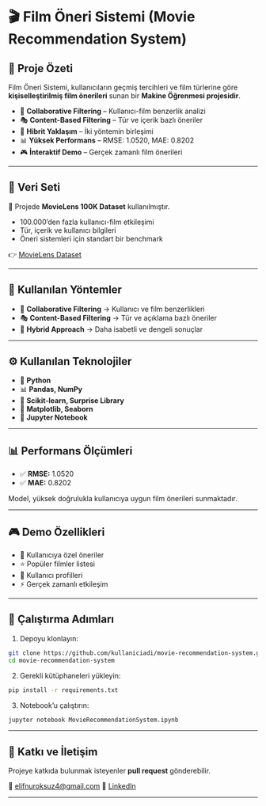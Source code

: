 # 🎬 Film Öneri Sistemi (Movie Recommendation System)

## 🚀 Proje Özeti

Film Öneri Sistemi, kullanıcıların geçmiş tercihleri ve film türlerine göre **kişiselleştirilmiş film önerileri** sunan bir **Makine Öğrenmesi projesidir**.

* 🤝 **Collaborative Filtering** – Kullanıcı-film benzerlik analizi
* 🎭 **Content-Based Filtering** – Tür ve içerik bazlı öneriler
* 🔄 **Hibrit Yaklaşım** – İki yöntemin birleşimi
* 📊 **Yüksek Performans** – RMSE: 1.0520, MAE: 0.8202
* 🎮 **İnteraktif Demo** – Gerçek zamanlı film önerileri

---

## 📂 Veri Seti

📌 Projede **MovieLens 100K Dataset** kullanılmıştır.

* 100.000’den fazla kullanıcı-film etkileşimi
* Tür, içerik ve kullanıcı bilgileri
* Öneri sistemleri için standart bir benchmark

👉 [MovieLens Dataset](https://grouplens.org/datasets/movielens/)

---

## 🧠 Kullanılan Yöntemler

* 🤝 **Collaborative Filtering** → Kullanıcı ve film benzerlikleri
* 🎭 **Content-Based Filtering** → Tür ve açıklama bazlı öneriler
* 🔄 **Hybrid Approach** → Daha isabetli ve dengeli sonuçlar

---

## ⚙️ Kullanılan Teknolojiler

* 🐍 **Python**
* 📊 **Pandas, NumPy**
* 🧠 **Scikit-learn, Surprise Library**
* 🎨 **Matplotlib, Seaborn**
* 📒 **Jupyter Notebook**

---

## 📊 Performans Ölçümleri

* ✅ **RMSE:** 1.0520
* ✅ **MAE:** 0.8202

Model, yüksek doğrulukla kullanıcıya uygun film önerileri sunmaktadır.

---

## 🎮 Demo Özellikleri

* 🎥 Kullanıcıya özel öneriler
* ⭐ Popüler filmler listesi
* 👤 Kullanıcı profilleri
* ⚡ Gerçek zamanlı etkileşim

---

## 🚀 Çalıştırma Adımları

1. Depoyu klonlayın:

```bash
git clone https://github.com/kullaniciadi/movie-recommendation-system.git
cd movie-recommendation-system
```

2. Gerekli kütüphaneleri yükleyin:

```bash
pip install -r requirements.txt
```

3. Notebook’u çalıştırın:

```bash
jupyter notebook MovieRecommendationSystem.ipynb
```

---

## 📌 Katkı ve İletişim

Projeye katkıda bulunmak isteyenler **pull request** gönderebilir.

📧 [elifnuroksuz4@gmail.com](mailto:elifnuroksuz4@gmail.com)
🔗 [LinkedIn](https://www.linkedin.com/in/elifnuroksuz/)

---
